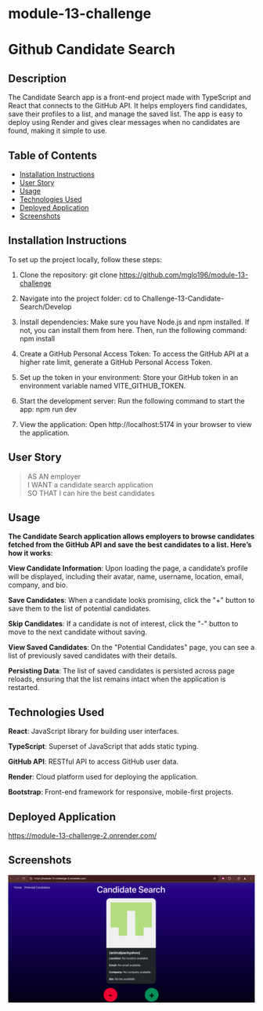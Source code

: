 # module-13-challenge
# Github Candidate Search

## Description
The Candidate Search app is a front-end project made with TypeScript and React that connects to the GitHub API. It helps employers find candidates, save their profiles to a list, and manage the saved list. The app is easy to deploy using Render and gives clear messages when no candidates are found, making it simple to use.




## Table of Contents
- [Installation Instructions](#install-instructions)
- [User Story](#user-story)
- [Usage](#usage)
- [Technologies Used](#technologies-used)
- [Deployed Application](#deployed-application)
- [Screenshots](#screenshots)




## Installation Instructions

To set up the project locally, follow these steps:

1. Clone the repository: 
git clone https://github.com/mglo196/module-13-challenge


2. Navigate into the project folder:
cd to Challenge-13-Candidate-Search/Develop

3. Install dependencies: 
Make sure you have Node.js and npm installed. If not, you can install them from here.
Then, run the following command: npm install

4. Create a GitHub Personal Access Token: To access the GitHub API at a higher rate limit, generate a GitHub Personal Access Token.

5. Set up the token in your environment: Store your GitHub token in an environment variable named VITE_GITHUB_TOKEN.

6. Start the development server: Run the following command to start the app: npm run dev

7. View the application: Open http://localhost:5174 in your browser to view the application.




## User Story
> AS AN employer  
> I WANT a candidate search application  
> SO THAT I can hire the best candidates




## Usage
**The Candidate Search application allows employers to browse candidates fetched from the GitHub API and save the best candidates to a list. Here’s how it works**:

**View Candidate Information**: Upon loading the page, a candidate’s profile will be displayed, including their avatar, name, username, location, email, company, and bio.

**Save Candidates**: When a candidate looks promising, click the "+" button to save them to the list of potential candidates.

**Skip Candidates**: If a candidate is not of interest, click the "-" button to move to the next candidate without saving.

**View Saved Candidates**: On the "Potential Candidates" page, you can see a list of previously saved candidates with their details.

**Persisting Data**: The list of saved candidates is persisted across page reloads, ensuring that the list remains intact when the application is restarted.




## Technologies Used
**React**: JavaScript library for building user interfaces.

**TypeScript**: Superset of JavaScript that adds static typing.

**GitHub API**: RESTful API to access GitHub user data.

**Render**: Cloud platform used for deploying the application.

**Bootstrap**: Front-end framework for responsive, mobile-first projects.




## Deployed Application

https://module-13-challenge-2.onrender.com/ 



## Screenshots
![Candidate Search](./Assets/candidateSearchPage.png)






